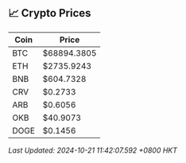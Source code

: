 ## 📈 Crypto Prices

| Coin | Price |
| ---- | ----- |
| BTC | $68894.3805 |
| ETH | $2735.9243 |
| BNB | $604.7328 |
| CRV | $0.2733 |
| ARB | $0.6056 |
| OKB | $40.9073 |
| DOGE | $0.1456 |

_Last Updated: 2024-10-21 11:42:07.592 +0800 HKT_